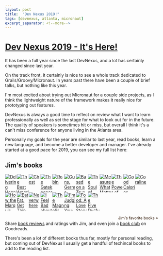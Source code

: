 ```yaml
---
layout: post
title:  "Dev Nexus 2019!"
tags: [devnexus, atlanta, micronaut]
excerpt_separator: <!--more-->
---
```


# <a href="{{ page.url }}"> Dev Nexus 2019 - It's Here!</a>
It has been a full year since the last DevNexus, and a lot has certainly changed since last year.

On the track front, it certainly is nice to see a whole track dedicated to Grails/Groovy/Micronaut.  In years past there have been a couple of brief talks, but nothing like this year.

I'm most excited about trying out Micronaut for a couple side projects, as I think the lightweight nature of the framework makes it really nice for prototyping out features.
<!--more-->
DevNexus is always a good time to reflect on review what I want to learn professionally as well as set the stage for what to look out for in the future.  The quality of speakers is sometimes hit or miss, but overall I think it's a can't miss conference for anyone living in the Atlanta area.

Personally my goals for the year are similar to last year, read books, learn a new language, and become a better developer and manager. I've already started at a good pace for 2019, you can see my full list here:

<style type="text/css" media="screen">
  .gr_grid_container {
    /* customize grid container div here. eg: width: 500px; */
  }

  .gr_grid_book_container {
    /* customize book cover container div here */
    float: left;
    width: 39px;
    height: 60px;
    padding: 0px 0px;
    overflow: hidden;
  }
</style>
<div id="gr_grid_widget_1551988904">
  <!-- Show static html as a placeholder in case js is not enabled - javascript include will override this if things work -->
      <h2>
<a style="text-decoration: none;" rel="nofollow" href="https://www.goodreads.com/review/list/50783379-jim?shelf=read&utm_medium=api&utm_source=grid_widget">Jim's books</a>
</h2>
<div class="gr_grid_container">
<div class="gr_grid_book_container"><a title="Delivering Happiness: A Path to Profits, Passion, and Purpose" rel="nofollow" href="https://www.goodreads.com/book/show/6828896-delivering-happiness"><img alt="Delivering Happiness: A Path to Profits, Passion, and Purpose" border="0" src="https://images.gr-assets.com/books/1344267716s/6828896.jpg" /></a></div>
<div class="gr_grid_book_container"><a title="The Best American Science and Nature Writing 2018" rel="nofollow" href="https://www.goodreads.com/book/show/37570618-the-best-american-science-and-nature-writing-2018"><img alt="The Best American Science and Nature Writing 2018" border="0" src="https://images.gr-assets.com/books/1519637285s/37570618.jpg" /></a></div>
<div class="gr_grid_book_container"><a title="Ghost (Track, #1)" rel="nofollow" href="https://www.goodreads.com/book/show/28954126-ghost"><img alt="Ghost" border="0" src="https://images.gr-assets.com/books/1468787024s/28954126.jpg" /></a></div>
<div class="gr_grid_book_container"><a title="The Gatekeepers: How the White House Chiefs of Staff Define Every Presidency" rel="nofollow" href="https://www.goodreads.com/book/show/31158752-the-gatekeepers"><img alt="The Gatekeepers: How the White House Chiefs of Staff Define Every Presidency" border="0" src="https://images.gr-assets.com/books/1473694293s/31158752.jpg" /></a></div>
<div class="gr_grid_book_container"><a title="Robin" rel="nofollow" href="https://www.goodreads.com/book/show/36609155-robin"><img alt="Robin" border="0" src="https://images.gr-assets.com/books/1510882564s/36609155.jpg" /></a></div>
<div class="gr_grid_book_container"><a title="Guns, Germs, and Steel: The Fates of Human Societies" rel="nofollow" href="https://www.goodreads.com/book/show/1842.Guns_Germs_and_Steel"><img alt="Guns, Germs, and Steel: The Fates of Human Societies" border="0" src="https://images.gr-assets.com/books/1453215833s/1842.jpg" /></a></div>
<div class="gr_grid_book_container"><a title="Based on a True Story" rel="nofollow" href="https://www.goodreads.com/book/show/28686959-based-on-a-true-story"><img alt="Based on a True Story" border="0" src="https://images.gr-assets.com/books/1468269907s/28686959.jpg" /></a></div>
<div class="gr_grid_book_container"><a title="The Soul of America: The Battle for Our Better Angels" rel="nofollow" href="https://www.goodreads.com/book/show/38385947-the-soul-of-america"><img alt="The Soul of America: The Battle for Our Better Angels" border="0" src="https://images.gr-assets.com/books/1521741643s/38385947.jpg" /></a></div>
<div class="gr_grid_book_container"><a title="Measure What Matters" rel="nofollow" href="https://www.goodreads.com/book/show/39286958-measure-what-matters"><img alt="Measure What Matters" border="0" src="https://images.gr-assets.com/books/1521104315s/39286958.jpg" /></a></div>
<div class="gr_grid_book_container"><a title="The Power of Myth" rel="nofollow" href="https://www.goodreads.com/book/show/35519.The_Power_of_Myth"><img alt="The Power of Myth" border="0" src="https://images.gr-assets.com/books/1327878742s/35519.jpg" /></a></div>
<div class="gr_grid_book_container"><a title="Good Calories, Bad Calories: Challenging the Conventional Wisdom on Diet, Weight Control, and Disease" rel="nofollow" href="https://www.goodreads.com/book/show/1820055.Good_Calories_Bad_Calories"><img alt="Good Calories, Bad Calories: Challenging the Conventional Wisdom on Diet, Weight Control, and Disease" border="0" src="https://images.gr-assets.com/books/1320427468s/1820055.jpg" /></a></div>
<div class="gr_grid_book_container"><a title="Coraline" rel="nofollow" href="https://www.goodreads.com/book/show/17061.Coraline"><img alt="Coraline" border="0" src="https://images.gr-assets.com/books/1493497435s/17061.jpg" /></a></div>
<div class="gr_grid_book_container"><a title="How the Marquis Got His Coat Back" rel="nofollow" href="https://www.goodreads.com/book/show/26699591-how-the-marquis-got-his-coat-back"><img alt="How the Marquis Got His Coat Back" border="0" src="https://images.gr-assets.com/books/1442860194s/26699591.jpg" /></a></div>
<div class="gr_grid_book_container"><a title="Eat Fat, Get Thin" rel="nofollow" href="https://www.goodreads.com/book/show/27905484-eat-fat-get-thin"><img alt="Eat Fat, Get Thin" border="0" src="https://images.gr-assets.com/books/1454296325s/27905484.jpg" /></a></div>
<div class="gr_grid_book_container"><a title="Neverwhere (London Below, #1)" rel="nofollow" href="https://www.goodreads.com/book/show/14497.Neverwhere"><img alt="Neverwhere" border="0" src="https://images.gr-assets.com/books/1348747943s/14497.jpg" /></a></div>
<div class="gr_grid_book_container"><a title="I Feel Bad about My Neck: And Other Thoughts on Being a Woman" rel="nofollow" href="https://www.goodreads.com/book/show/8765.I_Feel_Bad_about_My_Neck"><img alt="I Feel Bad about My Neck: And Other Thoughts on Being a Woman" border="0" src="https://images.gr-assets.com/books/1386924394s/8765.jpg" /></a></div>
<div class="gr_grid_book_container"><a title="The Magnolia Story" rel="nofollow" href="https://www.goodreads.com/book/show/29483100-the-magnolia-story"><img alt="The Magnolia Story" border="0" src="https://images.gr-assets.com/books/1457702994s/29483100.jpg" /></a></div>
<div class="gr_grid_book_container"><a title="I'm Judging You: The Do-Better Manual" rel="nofollow" href="https://www.goodreads.com/book/show/28696602-i-m-judging-you"><img alt="I'm Judging You: The Do-Better Manual" border="0" src="https://images.gr-assets.com/books/1458497786s/28696602.jpg" /></a></div>
<div class="gr_grid_book_container"><a title="Food: A Love Story" rel="nofollow" href="https://www.goodreads.com/book/show/20697471-food"><img alt="Food: A Love Story" border="0" src="https://images.gr-assets.com/books/1419183381s/20697471.jpg" /></a></div>
<div class="gr_grid_book_container"><a title="The Five Dysfunctions of a Team: A Leadership Fable" rel="nofollow" href="https://www.goodreads.com/book/show/21343.The_Five_Dysfunctions_of_a_Team"><img alt="The Five Dysfunctions of a Team: A Leadership Fable" border="0" src="https://images.gr-assets.com/books/1400841022s/21343.jpg" /></a></div>
<br style="clear: both"/><br/><a class="gr_grid_branding" style="font-size: .9em; color: #382110; text-decoration: none; float: right; clear: both" rel="nofollow" href="https://www.goodreads.com/user/show/50783379-jim">Jim's favorite books »</a>
<noscript><br/>Share <a rel="nofollow" href="/">book reviews</a> and ratings with Jim, and even join a <a rel="nofollow" href="/group">book club</a> on Goodreads.</noscript>
</div>

</div>
<script src="https://www.goodreads.com/review/grid_widget/50783379?cover_size=&hide_link=&hide_title=&num_books=20&order=&shelf=&sort=&widget_id=1551988904" type="text/javascript" charset="utf-8"></script>

There's been a lot of different books thus far, mostly for personal reading, but coming out of DevNexus I usually get a handful of techincal books to add to the reading list.
